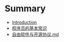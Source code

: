# Summary

* [Introduction](README.md)
* [程序员的基本常识](chapter1.md)
* [自由软件与开源协议.md](guan-yu-kai-yuan-xie-yi.md)

